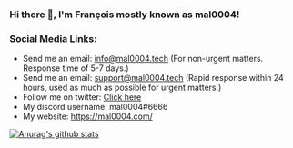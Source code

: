 ### Hi there 👋, I'm François mostly known as mal0004! 

 ### Social Media Links: 
 
- Send me an email: info@mal0004.tech (For non-urgent matters. Response time of 5-7 days.) 
- Send me an email: support@mal0004.tech (Rapid response within 24 hours, used as much as possible for urgent matters.) 
- Follow me on twitter: [Click here](https://twitter.com/mal0004_)
- My discord username: mal0004#6666
- My website: https://mal0004.com/


<!--
**mal0004/mal0004** is a ✨ _special_ ✨ repository because its `README.md` (this file) appears on your GitHub profile.

Here are some ideas to get you started:

- 🔭 I’m currently working on ...
- 🌱 I’m currently learning ...
- 👯 I’m looking to collaborate on ...
- 🤔 I’m looking for help with ...
- 💬 Ask me about ...
- 📫 How to reach me: 
- 😄 Pronouns: ...
- ⚡ Fun fact: ...
-->

[![Anurag's github stats](https://github-readme-stats.vercel.app/api?username=mal0004)](https://github.com/anuraghazra/github-readme-stats)
